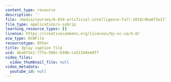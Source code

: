 ```yaml
---
content_type: resource
description: ''
file: /media/courses/6-034-artificial-intelligence-fall-2010/4ba6f3e177fa506cb50bca51344e4df7_uXt8qF2Zzfo.vtt
file_type: application/x-subrip
learning_resource_types: []
license: https://creativecommons.org/licenses/by-nc-sa/4.0/
ocw_type: OCWFile
resourcetype: Other
title: 3play caption file
uid: 4ba6f3e1-77fa-506c-b50b-ca51344e4df7
video_files:
  video_thumbnail_file: null
video_metadata:
  youtube_id: null
---
```

